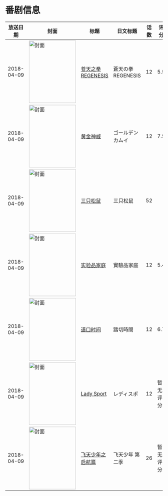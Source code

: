 # 番剧信息

|放送日期|封面|标题|日文标题|话数|评分|评分人数|
|---|---|---|---|---|---|---|
|2018-04-09|<img src="https://lain.bgm.tv/pic/cover/c/2a/eb/228259_20MKT.jpg" alt="封面" style="width:150px;height:200px;object-fit:cover;">|[苍天之拳 REGENESIS](https://bangumi.tv/subject/228259)|蒼天の拳 REGENESIS|12|5.5|154人评分|
|2018-04-09|<img src="https://lain.bgm.tv/pic/cover/c/0d/59/221127_v6nv6.jpg" alt="封面" style="width:150px;height:200px;object-fit:cover;">|[黄金神威](https://bangumi.tv/subject/221127)|ゴールデンカムイ|12|7.5|3564人评分|
|2018-04-09|<img src="https://lain.bgm.tv/pic/cover/c/34/00/243166_yWH3q.jpg" alt="封面" style="width:150px;height:200px;object-fit:cover;">|[三只松鼠](https://bangumi.tv/subject/243166)|三只松鼠|52|||
|2018-04-09|<img src="https://lain.bgm.tv/pic/cover/c/3e/3b/206700_e1Izb.jpg" alt="封面" style="width:150px;height:200px;object-fit:cover;">|[实验品家庭](https://bangumi.tv/subject/206700)|實驗品家庭|12|5.4|414人评分|
|2018-04-09|<img src="https://lain.bgm.tv/pic/cover/c/f4/c7/236103_kuvkS.jpg" alt="封面" style="width:150px;height:200px;object-fit:cover;">|[道口时间](https://bangumi.tv/subject/236103)|踏切時間|12|6.7|1658人评分|
|2018-04-09|<img src="https://lain.bgm.tv/pic/cover/c/70/58/239962_g98e8.jpg" alt="封面" style="width:150px;height:200px;object-fit:cover;">|[Lady Sport](https://bangumi.tv/subject/239962)|レディスポ|12|暂无评分|少于10人评分|
|2018-04-09|<img src="https://lain.bgm.tv/pic/cover/c/4c/8e/242971_qgUOQ.jpg" alt="封面" style="width:150px;height:200px;object-fit:cover;">|[飞天少年之启航篇](https://bangumi.tv/subject/242971)|飞天少年 第二季|26|暂无评分|少于10人评分|
